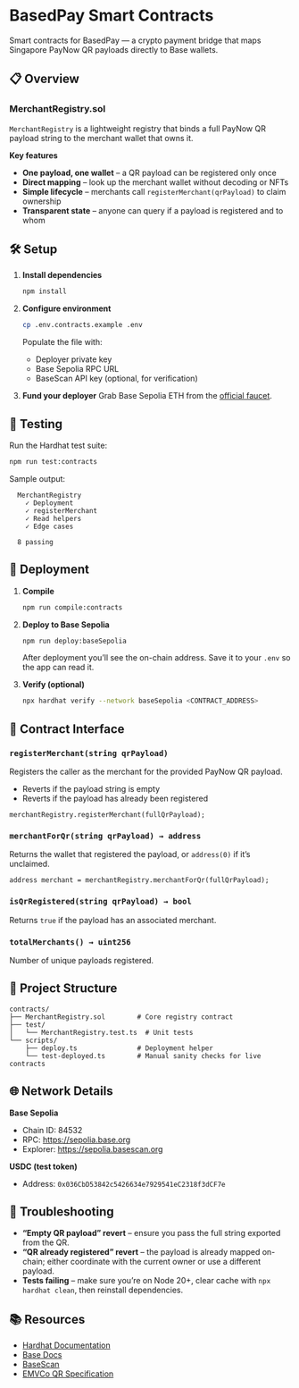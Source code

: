 # BasedPay Smart Contracts

Smart contracts for BasedPay — a crypto payment bridge that maps Singapore PayNow QR payloads directly to Base wallets.

## 📋 Overview

### MerchantRegistry.sol
`MerchantRegistry` is a lightweight registry that binds a full PayNow QR payload string to the merchant wallet that owns it.

**Key features**
- **One payload, one wallet** – a QR payload can be registered only once
- **Direct mapping** – look up the merchant wallet without decoding or NFTs
- **Simple lifecycle** – merchants call `registerMerchant(qrPayload)` to claim ownership
- **Transparent state** – anyone can query if a payload is registered and to whom

## 🛠️ Setup

1. **Install dependencies**
   ```bash
   npm install
   ```
2. **Configure environment**
   ```bash
   cp .env.contracts.example .env
   ```
   Populate the file with:
   - Deployer private key
   - Base Sepolia RPC URL
   - BaseScan API key (optional, for verification)

3. **Fund your deployer**
   Grab Base Sepolia ETH from the [official faucet](https://www.coinbase.com/faucets/base-ethereum-goerli-faucet).

## 🧪 Testing

Run the Hardhat test suite:
```bash
npm run test:contracts
```

Sample output:
```
  MerchantRegistry
    ✓ Deployment
    ✓ registerMerchant
    ✓ Read helpers
    ✓ Edge cases

  8 passing
```

## 🚀 Deployment

1. **Compile**
   ```bash
   npm run compile:contracts
   ```
2. **Deploy to Base Sepolia**
   ```bash
   npm run deploy:baseSepolia
   ```
   After deployment you’ll see the on-chain address. Save it to your `.env` so the app can read it.

3. **Verify (optional)**
   ```bash
   npx hardhat verify --network baseSepolia <CONTRACT_ADDRESS>
   ```

## 📖 Contract Interface

### `registerMerchant(string qrPayload)`
Registers the caller as the merchant for the provided PayNow QR payload.

- Reverts if the payload string is empty
- Reverts if the payload has already been registered

```solidity
merchantRegistry.registerMerchant(fullQrPayload);
```

### `merchantForQr(string qrPayload) → address`
Returns the wallet that registered the payload, or `address(0)` if it’s unclaimed.

```solidity
address merchant = merchantRegistry.merchantForQr(fullQrPayload);
```

### `isQrRegistered(string qrPayload) → bool`
Returns `true` if the payload has an associated merchant.

### `totalMerchants() → uint256`
Number of unique payloads registered.

## 📁 Project Structure

```
contracts/
├── MerchantRegistry.sol        # Core registry contract
├── test/
│   └── MerchantRegistry.test.ts  # Unit tests
└── scripts/
    ├── deploy.ts               # Deployment helper
    └── test-deployed.ts        # Manual sanity checks for live contracts
```

## 🌐 Network Details

**Base Sepolia**
- Chain ID: 84532
- RPC: https://sepolia.base.org
- Explorer: https://sepolia.basescan.org

**USDC (test token)**
- Address: `0x036CbD53842c5426634e7929541eC2318f3dCF7e`

## 🐛 Troubleshooting

- **“Empty QR payload” revert** – ensure you pass the full string exported from the QR.
- **“QR already registered” revert** – the payload is already mapped on-chain; either coordinate with the current owner or use a different payload.
- **Tests failing** – make sure you’re on Node 20+, clear cache with `npx hardhat clean`, then reinstall dependencies.

## 📚 Resources

- [Hardhat Documentation](https://hardhat.org/docs)
- [Base Docs](https://docs.base.org/)
- [BaseScan](https://sepolia.basescan.org/)
- [EMVCo QR Specification](https://www.emvco.com/emv-technologies/qrcode/)
 